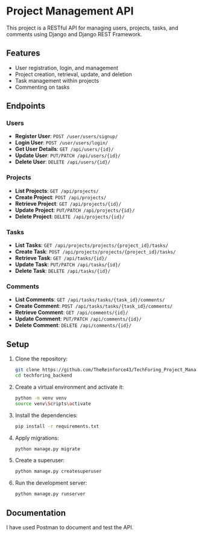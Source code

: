# Project Management API

This project is a RESTful API for managing users, projects, tasks, and comments using Django and Django REST Framework.

## Features

- User registration, login, and management
- Project creation, retrieval, update, and deletion
- Task management within projects
- Commenting on tasks

## Endpoints

### Users

- **Register User**: `POST /user/users/signup/`
- **Login User**: `POST /user/users/login/`
- **Get User Details**: `GET /api/users/{id}/`
- **Update User**: `PUT/PATCH /api/users/{id}/`
- **Delete User**: `DELETE /api/users/{id}/`

### Projects

- **List Projects**: `GET /api/projects/`
- **Create Project**: `POST /api/projects/`
- **Retrieve Project**: `GET /api/projects/{id}/`
- **Update Project**: `PUT/PATCH /api/projects/{id}/`
- **Delete Project**: `DELETE /api/projects/{id}/`

### Tasks

- **List Tasks**: `GET /api/projects/projects/{project_id}/tasks/`  
- **Create Task**: `POST /api/projects/projects/{project_id}/tasks/`
- **Retrieve Task**: `GET /api/tasks/{id}/`
- **Update Task**: `PUT/PATCH /api/tasks/{id}/`
- **Delete Task**: `DELETE /api/tasks/{id}/`

### Comments

- **List Comments**: `GET /api/tasks/tasks/{task_id}/comments/`
- **Create Comment**: `POST /api/tasks/tasks/{task_id}/comments/`
- **Retrieve Comment**: `GET /api/comments/{id}/`
- **Update Comment**: `PUT/PATCH /api/comments/{id}/`
- **Delete Comment**: `DELETE /api/comments/{id}/`

## Setup

1. Clone the repository:
    ```sh
    git clone https://github.com/TheReinforce43/TechForing_Project_Management.git
    cd techforing_backend
    ```

2. Create a virtual environment and activate it:
    ```sh
    python -m venv venv
    source venv\Scripts\activate
    ```

3. Install the dependencies:
    ```sh
    pip install -r requirements.txt
    ```

4. Apply migrations:
    ```sh
    python manage.py migrate
    ```

5. Create a superuser:
    ```sh
    python manage.py createsuperuser
    ```

6. Run the development server:
    ```sh
    python manage.py runserver
    ```

## Documentation

I have used Postman to document and test the API. 


